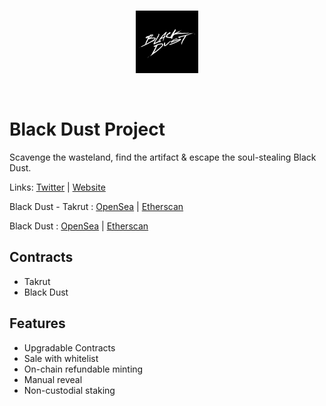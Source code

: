 <br/>
<p align="center">
<a href="https://blackdustnft.com/" target="_blank">
<img src="./blackdust-logo.jpg" width="100" alt="Black Dust logo">
</a>
</p>
<br/>

# Black Dust Project

Scavenge the wasteland, find the artifact & escape the soul-stealing Black Dust.

Links: [Twitter](https://x.com/blackdustsaga) | [Website](https://blackdustnft.com/)

Black Dust - Takrut :
[OpenSea](https://opensea.io/collection/blackdust-takrut) | [Etherscan](https://etherscan.io/address/0xfab0c2274ce0a9a8a290b4e0586030aadf0ff55c)

Black Dust :
[OpenSea](https://opensea.io/collection/blackdust) | [Etherscan](https://etherscan.io/address/0x7b6ad715d1d3389491fb735b58d518d61d6a54e8)

## Contracts

- Takrut
- Black Dust

## Features

- Upgradable Contracts
- Sale with whitelist
- On-chain refundable minting
- Manual reveal
- Non-custodial staking
